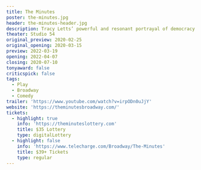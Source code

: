 ```yaml
---
title: The Minutes
poster: the-minutes.jpg
header: the-minutes-header.jpg
description: Tracy Letts’ powerful and resonant portrayal of democracy in action.
theater: Studio 54
original_preview: 2020-02-25
original_opening: 2020-03-15
preview: 2022-03-19
opening: 2022-04-07
closing: 2020-07-10
tonyaward: false
criticspick: false
tags:
  - Play
  - Broadway
  - Comedy
trailer: 'https://www.youtube.com/watch?v=irpODn0uJjY'
website: 'https://theminutesbroadway.com/'
tickets:
  - highlight: true
    info: 'https://theminuteslottery.com'
    title: $35 Lottery
    type: digitalLottery
  - highlight: false
    info: 'https://www.telecharge.com/Broadway/The-Minutes'
    title: $39+ Tickets
    type: regular
---
```


